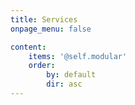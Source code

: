 ```yaml
---
title: Services
onpage_menu: false

content:
    items: '@self.modular'
    order:
        by: default
        dir: asc
---
```

